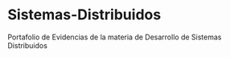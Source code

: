 # Sistemas-Distribuidos
Portafolio de Evidencias de la materia de Desarrollo de Sistemas Distribuidos
